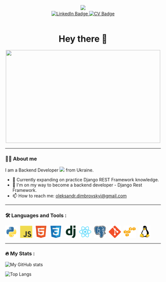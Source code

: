 


<div id="header" align="center">
  <img src="https://media.giphy.com/media/M9gbBd9nbDrOTu1Mqx/giphy.gif" width="150"/>

  <div id="badges">
    <a href="https://www.linkedin.com/in/oleksandr-dimbrovskyi-17b00b205/">
      <img src="https://img.shields.io/badge/LinkedIn-blue?style=for-the-badge&logo=linkedin&logoColor=white" alt="LinkedIn Badge"/>
    </a>
    <a href="https://drive.google.com/file/d/1XuVdlRfO9uqGRi2ymgUMgGbBaIEG9JW6/view">
      <img src="https://img.shields.io/badge/CV-red?logo=CV&logoColor=white&style=for-the-badge" alt="CV Badge"/>
    </a>
  </div>
  <img src="https://komarev.com/ghpvc/?username=sanarkk&style=flat-square&color=blue" alt=""/>
  <h1>
    Hey there 👋
  </h1>
    <img src="https://media.giphy.com/media/dWesBcTLavkZuG35MI/giphy.gif" width="500" height="300"/>

</div>


---
### :man_technologist: About me
I am a Backend Developer <img src="https://media.giphy.com/media/WUlplcMpOCEmTGBtBW/giphy.gif" width="30"> from Ukraine.
  - 🌱 Currently expanding on practice Django REST Framework knowledge.
  - 💬 I'm on my way to become a backend developer - Django Rest Framework.
  - 📫 How to reach me: oleksandr.dimbrovskyi@gmail.com

---

### :hammer_and_wrench: Languages and Tools :
<div>
  <img src="https://github.com/devicons/devicon/blob/master/icons/python/python-original.svg" title="Python" alt="Python" width="40" height="40"/>&nbsp;
  <img src="https://github.com/devicons/devicon/blob/master/icons/javascript/javascript-original.svg" title="JavaScript" alt="JavaScript" width="40" height="40"/>&nbsp;
  <img src="https://github.com/devicons/devicon/blob/master/icons/html5/html5-original.svg" title="HTML" alt="HTML" width="40" height="40"/>&nbsp;
  <img src="https://github.com/devicons/devicon/blob/master/icons/css3/css3-original.svg" title="CSS" alt="CSS" width="40" height="40"/>&nbsp;
  <img src="https://github.com/devicons/devicon/blob/master/icons/django/django-plain.svg" title="Django" alt="Django" width="40" height="40"/>&nbsp;
  <img src="https://github.com/devicons/devicon/blob/master/icons/react/react-original.svg" title="React" alt="React" width="40" height="40"/>&nbsp;
  <img src="https://github.com/devicons/devicon/blob/master/icons/postgresql/postgresql-original.svg" title="PostgreSQL" alt="PostgreSQL" width="40" height="40"/>&nbsp;
  <img src="https://github.com/devicons/devicon/blob/master/icons/git/git-original.svg" title="Git" alt="Git" width="40" height="40"/>&nbsp;
  <img src="https://github.com/devicons/devicon/blob/master/icons/amazonwebservices/amazonwebservices-original.svg" title="AWS" alt="AWS" width="40" height="40"/>&nbsp;
  <img src="https://github.com/devicons/devicon/blob/master/icons/linux/linux-original.svg" title="Linux" alt="Linux" width="40" height="40"/>&nbsp;
</div>

---

### :fire: My Stats :
![My GitHub stats](https://github-readme-stats.vercel.app/api?username=sanarkk&show_icons=true&layout=compact&theme=vision-friendly-dark)

![Top Langs](https://github-readme-stats.vercel.app/api/top-langs/?username=sanarkk&layout=compact&theme=vision-friendly-dark)
